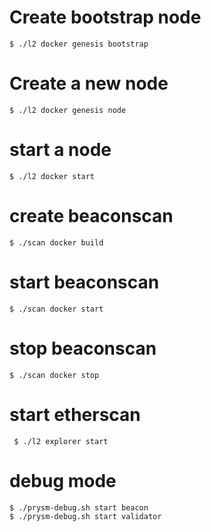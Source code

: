 # Create bootstrap node

```
$ ./l2 docker genesis bootstrap
```

# Create a new node

```
$ ./l2 docker genesis node
```

# start a node

```
$ ./l2 docker start
```

# create beaconscan
    
``` 
$ ./scan docker build
```

# start beaconscan

```
$ ./scan docker start
```

# stop beaconscan

```
$ ./scan docker stop
```

# start etherscan
```
 $ ./l2 explorer start
```

# debug mode
```
$ ./prysm-debug.sh start beacon
$ ./prysm-debug.sh start validator
```